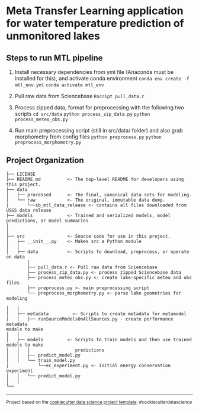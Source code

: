 Meta Transfer Learning application for water temperature prediction of unmonitored lakes
==============================




Steps to run MTL pipeline
------------

1. Install necessary dependencies from yml file (Anaconda must be installed for this), and activate conda environment
`conda env create -f mtl_env.yml`
`conda activate mtl_env`

2. Pull raw data from Sciencebase
`Rscript pull_data.r`


3. Process zipped data, format for preprocessing with the following two scripts
`cd src/data`
`python process_zip_data.py`
`python process_meteo_obs.py`

4. Run main preprocessing script (still in src/data/ folder) and also grab morphometry from config files
`python preprocess.py`
`python preprocess_morphometry.py`







Project Organization
------------

    ├── LICENSE
    ├── README.md          <- The top-level README for developers using this project.
    ├── data
    │   ├── processed      <- The final, canonical data sets for modeling.
    │   └── raw            <- The original, immutable data dump.
    |       └──sb_mtl_data_release <- contains all files downloaded from USGS data release
    ├── models             <- Trained and serialized models, model predictions, or model summaries
    │
    │
    ├── src                <- Source code for use in this project.
    │   ├── __init__.py    <- Makes src a Python module
    │   │
    │   ├── data           <- Scripts to download, preprocess, or operate on data
            |
            ├── pull_data.r <- Pull raw data from Sciencebase
            ├── process_zip_data.py <- process zipped Sciencebase data
            ├── process_meteo_obs.py <- create lake-specific meteo and obs files
            ├── preprocess.py <- main preprocessing script
            └── preprocess_morphometry.py <- parse lake geometries for modeling
    
    │   │
    │   ├── metadata         <- Scripts to create metadata for metamodel 
    |   |   ├── runSourceModelsOnAllSources.py - create performance metadata
    models to make
    │   │
    │   ├── models         <- Scripts to train models and then use trained models to make
    │   │   │                 predictions
    │   │   ├── predict_model.py
    │   │   └── train_model.py
    |           └──ec_experiment.py <- initial energy conservation experiment
    │   │   └── predict_model.py
    │   │
    └──


--------

<p><small>Project based on the <a target="_blank" href="https://drivendata.github.io/cookiecutter-data-science/">cookiecutter data science project template</a>. #cookiecutterdatascience</small></p>

